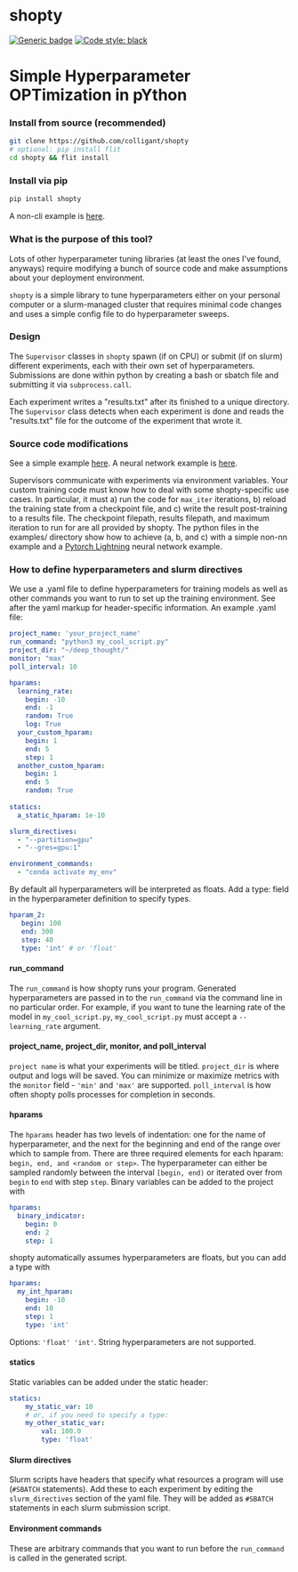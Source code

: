 # shopty
[![Generic badge](https://img.shields.io/badge/Contributions-Welcome-brightgreen.svg)](CONTRIBUTING.md)
<a href="https://github.com/psf/black"><img alt="Code style: black" src="https://img.shields.io/badge/code%20style-black-000000.svg"></a>

# Simple Hyperparameter OPTimization in pYthon

### Install from source (recommended)
```bash
git clone https://github.com/colligant/shopty
# optional: pip install flit
cd shopty && flit install
```
### Install via pip
```bash
pip install shopty
```

A non-cli example is [here](./examples/optim.py).

### What is the purpose of this tool?

Lots of other hyperparameter tuning libraries (at least the ones I've found, anyways)
require modifying a bunch of source code and make assumptions about your deployment environment.

`shopty` is a simple library to tune hyperparameters either on your personal computer or a slurm-managed 
cluster that requires minimal code changes and uses a simple config file to do hyperparameter sweeps.

### Design
The `Supervisor` classes in `shopty` spawn (if on CPU) or submit (if on slurm) different experiments, each
with their own set of hyperparameters. Submissions are done within python by creating a bash or sbatch file and
submitting it via `subprocess.call`. 

Each experiment writes a "results.txt" after its finished to a unique directory. The `Supervisor` class detects when each
experiment is done and reads the "results.txt" file for the outcome of the experiment that wrote it.

### Source code modifications

See a simple example [here](./examples/train.py). A neural network example is
[here](./examples/train_nn.py).

Supervisors communicate with experiments via environment variables. Your custom training code must know how to deal with
some shopty-specific use cases. In particular, it must a) run the code for `max_iter` iterations, b) reload the training 
state from a checkpoint file, and c) write the result post-training to a results file. The checkpoint filepath, results filepath,
and maximum iteration to run for are all provided by shopty. The python files in the examples/ directory show how to achieve
(a, b, and c) with a simple non-nn example and a [Pytorch Lightning](https://pytorchlightning.ai) neural network example.

### How to define hyperparameters and slurm directives

We use a .yaml file to define hyperparameters for training models as well as other commands you want to run to set up
the training environment. See after the yaml markup for header-specific information.
An example .yaml file:
```yaml
project_name: 'your_project_name'
run_command: "python3 my_cool_script.py"
project_dir: "~/deep_thought/"
monitor: "max"
poll_interval: 10

hparams:
  learning_rate:
    begin: -10
    end: -1
    random: True
    log: True
  your_custom_hparam:
    begin: 1
    end: 5
    step: 1 
  another_custom_hparam:
    begin: 1
    end: 5
    random: True
  
statics:
  a_static_hparam: 1e-10

slurm_directives:
  - "--partition=gpu"
  - "--gres=gpu:1"

environment_commands:
  - "conda activate my_env"
```

By default all hyperparameters will be interpreted as floats. Add a type: field in the hyperparameter definition to specify types.
```yaml
hparam_2:
   begin: 100
   end: 300
   step: 40
   type: 'int' # or 'float'
```

#### run_command

The `run_command` is how shopty runs your program. Generated hyperparameters are passed in to the `run_command` via the
command line in no particular order. For example, if you want to tune the learning rate of the model
in `my_cool_script.py`, `my_cool_script.py` must accept a `--learning_rate` argument.
#### project_name, project_dir, monitor, and poll_interval
`project name` is what your experiments will be titled.
`project_dir` is where output and logs will be saved.
You can minimize or maximize metrics with the `monitor` field - `'min'` and `'max'` are supported.
`poll_interval` is how often shopty polls processes for completion in seconds.

#### hparams

The `hparams` header has two levels of indentation: one for the name of hyperparameter, and the next for the
beginning and end of the range over which to sample from. There are three required elements for each hparam:
`begin, end, and <random or step>`. The hyperparameter can either be sampled randomly between the interval `[begin, end)`
or iterated over from `begin` to `end` with step `step`. Binary variables can be added to the project with
```yaml
hparams:
  binary_indicator:
    begin: 0
    end: 2
    step: 1
```
shopty automatically assumes hyperparameters are floats, but you can add a type with
```yaml
hparams:
  my_int_hparam:
    begin: -10
    end: 10
    step: 1
    type: 'int'
```
Options: `'float' 'int'`. String hyperparameters are not supported.

#### statics

Static variables can be added under the static header:
```yaml
statics:
    my_static_var: 10
    # or, if you need to specify a type:
    my_other_static_var:
        val: 100.0
        type: 'float'
```

#### Slurm directives
Slurm scripts have headers that specify what resources a program will use (`#SBATCH` statements). Add these
to each experiment by editing the `slurm_directives` section of the yaml file. They will be added as `#SBATCH` statements
in each slurm submission script.

#### Environment commands
These are arbitrary commands that you want to run before the `run_command` is called in the generated script.

